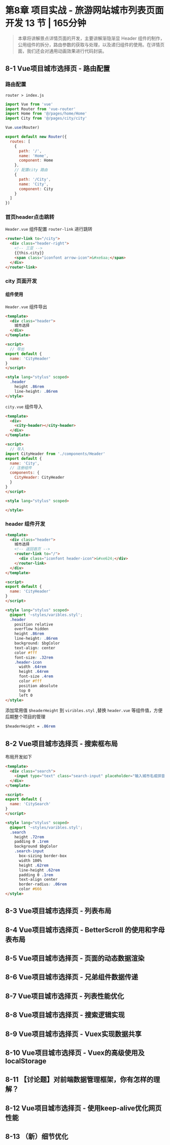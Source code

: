 # 第8章 项目实战 - 旅游网站城市列表页面开发 13 节 | 165分钟
    
> 本章将讲解景点详情页面的开发，主要讲解渐隐渐显 Header 组件的制作，公用组件的拆分，路由参数的获取与处理，以及递归组件的使用。在详情页面，我们还会对通用动画效果进行代码封装。
    
## 8-1 Vue项目城市选择页 - 路由配置

### 路由配置

`router > index.js`

```js
import Vue from 'vue'
import Router from 'vue-router'
import Home from '@/pages/home/Home'
import City from '@/pages/city/city'

Vue.use(Router)

export default new Router({
  routes: [
    {
      path: '/',
      name: 'Home',
      component: Home
    },
    // 配置city 路由
    {
      path: '/City',
      name: 'City',
      component: City
    }
  ]
})
```


### 首页header点击跳转

`Header.vue` 组件配置 `router-link` 进行跳转

```html
<router-link to="/city">
  <div class="header-right">
    <!-- 三亚 -->
    {{this.city}}
    <span class="iconfont arrow-icon">&#xe6aa;</span>
  </div>
</router-link>
```


### city 页面开发

#### 组件使用

`Header.vue` 组件导出

```html
<template>
  <div class="header">
    城市选择
  </div>
</template>

<script>
  // 导出
export default {
  name: 'CityHeader'
}
</script>

<style lang="stylus" scoped>
  .header
    height .86rem
    line-height: .86rem
</style>
```

`city.vue` 组件导入

```html
<template>
  <div>
    <city-header></city-header>
  </div>
</template>

<script>
  // 导入
import CityHeader from './components/Header'
export default {
  name: 'City',
  // 注册组件
  components: {
    CityHeader: CityHeader
  }
}
</script>

<style lang="stylus" scoped>

</style>

```


### header 组件开发

```html
<template>
  <div class="header">
    城市选择
    <!-- 返回首页 -->
    <router-link to="/">
      <div class="iconfont header-icon">&#xe624;</div>
    </router-link>
  </div>
</template>

<script>
export default {
  name: 'CityHeader'
}
</script>

<style lang="stylus" scoped>
  @import '~styles/varibles.styl';
  .header
    position relative
    overflow hidden
    height .86rem
    line-height: .86rem
    background: $bgColor
    text-align: center
    color #fff
    font-size: .32rem
    .header-icon
      width .64rem
      height .64rem
      font-size .4rem
      color #fff
      position absolute
      top 0
      left 0
</style>
```

添加常用值 `$headerHeight` 到 `viribles.styl` ,替换 `header.vue` 等组件值，方便后期整个项目的管理

```css
$headerHeight = .86rem
```










## 8-2 Vue项目城市选择页 - 搜索框布局


布局开发如下

```html
<template>
  <div class="search">
    <input type="text" class="search-input" placeholder="输入城市名或拼音">
  </div>
</template>

<script>
export default {
  name: 'CitySearch'
}
</script>

<style lang="stylus" scoped>
  @import '~styles/varibles.styl';
  .search
    height .72rem
    padding 0 .1rem
    background $bgColor
    .search-input
      box-sizing border-box
      width 100%
      height .62rem
      line-height .62rem
      padding 0 .1rem
      text-align center
      border-radius: .06rem
      color #666
</style>

```





## 8-3 Vue项目城市选择页 - 列表布局












































## 8-4 Vue项目城市选择页 - BetterScroll 的使用和字母表布局




## 8-5 Vue项目城市选择页 - 页面的动态数据渲染




## 8-6 Vue项目城市选择页 - 兄弟组件数据传递




## 8-7 Vue项目城市选择页 - 列表性能优化




## 8-8 Vue项目城市选择页 - 搜索逻辑实现




## 8-9 Vue项目城市选择页 - Vuex实现数据共享




## 8-10 Vue项目城市选择页 - Vuex的高级使用及localStorage




## 8-11 【讨论题】对前端数据管理框架，你有怎样的理解？




## 8-12 Vue项目城市选择页 - 使用keep-alive优化网页性能




## 8-13 （新）细节优化




    
